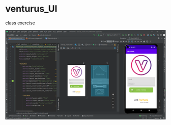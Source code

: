 # venturus_UI
class exercise


![](https://github.com/wagarcdev/venturus_UI/blob/master/blob/telaventurus.png?raw=true)
